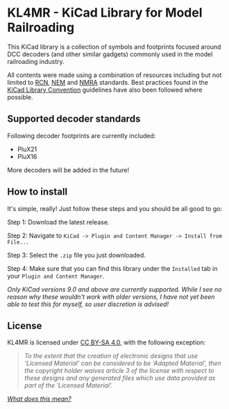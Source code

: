# KL4MR - KiCad Library for Model Railroading
This KiCad library is a collection of symbols and footprints focused around DCC decoders (and other similar gadgets) commonly used in the model railroading industry.

All contents were made using a combination of resources including but not limited to [RCN](https://www.railcommunity.org/), [NEM](https://www.morop.org/) and [NMRA](https://www.nmra.org/) standards. Best practices found in the [KiCad Library Convention](https://klc.kicad.org/) guidelines have also been followed where possible.

## Supported decoder standards

Following decoder footprints are currently included:

* PluX21
* PluX16

More decoders will be added in the future!

## How to install

It's simple, really! Just follow these steps and you should be all good to go:

Step 1: Download the latest release.

Step 2: Navigate to `KiCad -> Plugin and Content Manager -> Install from File...`

Step 3: Select the `.zip` file you just downloaded.

Step 4: Make sure that you can find this library under the `Installed` tab in your `Plugin and Content Manager`.

*Only KiCad versions 9.0 and above are currently supported. While I see no reason why these wouldn't work with older versions, I have not yet been able to test this for myself, so user discretion is advised!*

## License

KL4MR is licensed under [CC BY-SA 4.0](https://creativecommons.org/licenses/by-sa/4.0/), with the following exception:

>_To the extent that the creation of electronic designs that use 'Licensed Material' can be considered to be 'Adapted Material', then the copyright holder waives article 3 of the license with respect to these designs and any generated files which use data provided as part of the 'Licensed Material'._

*[What does this mean?](https://www.kicad.org/libraries/license/)*
